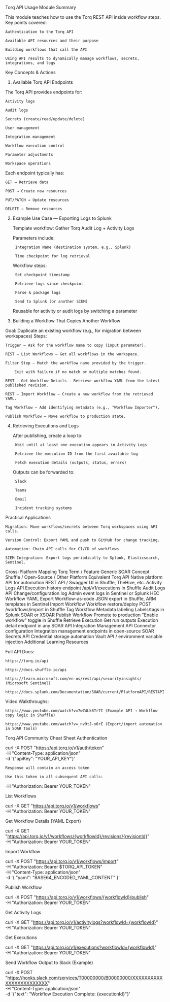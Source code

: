 Torq API Usage
Module Summary

This module teaches how to use the Torq REST API inside workflow steps.
Key points covered:

    Authentication to the Torq API

    Available API resources and their purpose

    Building workflows that call the API

    Using API results to dynamically manage workflows, secrets, integrations, and logs

Key Concepts & Actions
1. Available Torq API Endpoints

The Torq API provides endpoints for:

    Activity logs

    Audit logs

    Secrets (create/read/update/delete)

    User management

    Integration management

    Workflow execution control

    Parameter adjustments

    Workspace operations

Each endpoint typically has:

    GET → Retrieve data

    POST → Create new resources

    PUT/PATCH → Update resources

    DELETE → Remove resources

2. Example Use Case — Exporting Logs to Splunk

    Template workflow: Gather Torq Audit Log + Activity Logs

    Parameters include:

        Integration Name (destination system, e.g., Splunk)

        Time checkpoint for log retrieval

    Workflow steps:

        Set checkpoint timestamp

        Retrieve logs since checkpoint

        Parse & package logs

        Send to Splunk (or another SIEM)

    Reusable for activity or audit logs by switching a parameter

3. Building a Workflow That Copies Another Workflow

Goal: Duplicate an existing workflow (e.g., for migration between workspaces)
Steps:

    Trigger – Ask for the workflow name to copy (input parameter).

    REST – List Workflows – Get all workflows in the workspace.

    Filter Step – Match the workflow name provided by the trigger.

        Exit with failure if no match or multiple matches found.

    REST – Get Workflow Details – Retrieve workflow YAML from the latest published revision.

    REST – Import Workflow – Create a new workflow from the retrieved YAML.

    Tag Workflow – Add identifying metadata (e.g., "Workflow Importer").

    Publish Workflow – Move workflow to production state.

4. Retrieving Executions and Logs

    After publishing, create a loop to:

        Wait until at least one execution appears in Activity Logs

        Retrieve the execution ID from the first available log

        Fetch execution details (outputs, status, errors)

    Outputs can be forwarded to:

        Slack

        Teams

        Email

        Incident tracking systems

Practical Applications

    Migration: Move workflows/secrets between Torq workspaces using API calls.

    Version Control: Export YAML and push to GitHub for change tracking.

    Automation: Chain API calls for CI/CD of workflows.

    SIEM Integration: Export logs periodically to Splunk, Elasticsearch, Sentinel.

Cross-Platform Mapping
Torq Term / Feature	Generic SOAR Concept	Shuffle / Open-Source / Other Platform Equivalent
Torq API	Native platform API for automation	REST API / Swagger UI in Shuffle, TheHive, etc.
Activity Logs API	Execution history endpoint	/api/v1/executions in Shuffle
Audit Logs API	Change/configuration log	Admin event logs in Sentinel or Splunk HEC
Workflow YAML Export	Workflow-as-code	JSON export in Shuffle, ARM templates in Sentinel
Import Workflow	Workflow restore/deploy	POST /workflows/import in Shuffle
Tag Workflow	Metadata labeling	Labels/tags in Splunk SOAR or XSOAR
Publish Workflow	Promote to production	"Enable workflow" toggle in Shuffle
Retrieve Execution	Get run outputs	Execution detail endpoint in any SOAR API
Integration Management API	Connector configuration	Integration management endpoints in open-source SOAR
Secrets API	Credential storage automation	Vault API / environment variable injection
Additional Learning Resources

Full API Docs:

    https://torq.io/api

    https://docs.shuffle.io/api

    https://learn.microsoft.com/en-us/rest/api/securityinsights/ (Microsoft Sentinel)

    https://docs.splunk.com/Documentation/SOAR/current/PlatformAPI/RESTAPI

Video Walkthroughs:

    https://www.youtube.com/watch?v=7wZ4Lk6Tr7I (Example API → Workflow copy logic in Shuffle)

    https://www.youtube.com/watch?v=_nv9tJ-x6rE (Export/import automation in SOAR tools)

Torq API Community Cheat Sheet
Authentication

curl -X POST "https://api.torq.io/v1/auth/token" \
  -H "Content-Type: application/json" \
  -d '{"apiKey": "YOUR_API_KEY"}'

    Response will contain an access token

    Use this token in all subsequent API calls:

-H "Authorization: Bearer YOUR_TOKEN"

List Workflows

curl -X GET "https://api.torq.io/v1/workflows" \
  -H "Authorization: Bearer YOUR_TOKEN"

Get Workflow Details (YAML Export)

curl -X GET "https://api.torq.io/v1/workflows/{workflowId}/revisions/{revisionId}" \
  -H "Authorization: Bearer YOUR_TOKEN"

Import Workflow

curl -X POST "https://api.torq.io/v1/workflows/import" \
  -H "Authorization: Bearer $TORQ_API_TOKEN" \
  -H "Content-Type: application/json" \
  -d '{
        "yaml": "BASE64_ENCODED_YAML_CONTENT"
      }'

Publish Workflow

curl -X POST "https://api.torq.io/v1/workflows/{workflowId}/publish" \
  -H "Authorization: Bearer YOUR_TOKEN"

Get Activity Logs

curl -X GET "https://api.torq.io/v1/activitylogs?workflowId={workflowId}" \
  -H "Authorization: Bearer YOUR_TOKEN"

Get Executions

curl -X GET "https://api.torq.io/v1/executions?workflowId={workflowId}" \
  -H "Authorization: Bearer YOUR_TOKEN"

Send Workflow Output to Slack (Example)

curl -X POST "https://hooks.slack.com/services/T00000000/B00000000/XXXXXXXXXXXXXXXXXXXXXXXX" \
  -H "Content-Type: application/json" \
  -d '{"text": "Workflow Execution Complete: {executionId}"}'


